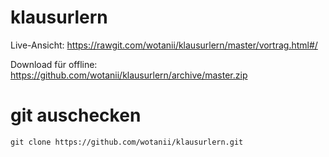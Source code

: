 # klausurlern

Live-Ansicht: https://rawgit.com/wotanii/klausurlern/master/vortrag.html#/

Download für offline: https://github.com/wotanii/klausurlern/archive/master.zip

# git auschecken

    git clone https://github.com/wotanii/klausurlern.git
